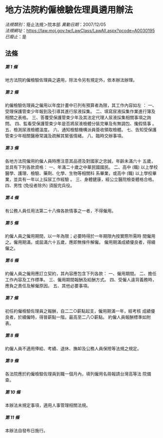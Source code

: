 # 地方法院約僱檢驗佐理員遴用辦法

*法規類別*：廢止法規＞院本部
*異動日期*：2007/12/05  
*法規網址*：https://law.moj.gov.tw/LawClass/LawAll.aspx?pcode=A0030195
*已廢止*：是


## 法條
##### 第 1 條
地方法院約僱檢驗佐理員之遴用，除法令另有規定外，依本辦法辦理。

##### 第 2 條
約僱檢驗佐理員之僱用以年度計畫中已列有預算者為限，其工作內容如左
：
一、受理保護管束少年報到及引導其進行尿液採集。
二、填寫尿液採集作業進行簿及相關之表格。
三、答覆受保護管束少年及其法定代理人尿液採集相關事項之詢問。
四、監看受保護管束少年是否將尿液檢體分裝完畢及有無調包、攙假情事
    。
五、檢測尿液檢體溫度。
六、通知檢驗機構派員簽收領取檢體。
七、告知受保護管束少年相關醫療常識及疏解其緊張情緒。
八、臨時交辦事項。

##### 第 3 條
各地方法院僱用約僱人員時應注意其品德及對國家之忠誠，年齡未滿六十
五歲，並具有下列各款資格：
一、年滿二十歲之中華民國國民。
二、高中 (職) 以上學校醫學、護理、檢驗、藥劑、化學、生物等相關科
    系畢業，或高中 (職) 以上學校畢業，並具有一年以上採尿工作經驗
    。
三、身體健康，經公立醫院檢查體格合格。
四、男性 (免役者除外) 須服完兵役。

##### 第 4 條
有公務人員任用法第二十八條各款情事之一者，不得僱用。

##### 第 5 條
約僱人員之僱用期間，以一年為限；必要時得於一年期限內按實際所需時
間僱用之。僱用期滿，或屆滿六十五歲，應即無條件解僱。
僱用期滿成績優良者，得續僱之。

##### 第 6 條
約僱人員之僱用應訂立契約，其內容應包含下列各款：
一、僱用期間。
二、擔任工作內容及工作標準。
三、僱用期間報酬及給酬方式。
四、受僱人違背義務時，應負之責任及解僱原因。
五、其他必要事項。

##### 第 7 條
初任約僱檢驗佐理員之報酬，自二二○薪點起支，僱用期滿一年，經考核
成績優良者，於續僱時，得晉薪點一階，最高至二八○薪點。
約僱人員報酬標準如附表。

##### 第 8 條
約僱人員不適用俸給、考績、退休、撫卹及公務人員保險等法規之規定。

##### 第 9 條
各法院應於約僱檢驗佐理員到職一個月內，填列僱用名冊報請台灣高等法
院備查。

##### 第 10 條
本辦法未規定事項，適用人事管理相關法規。

##### 第 11 條
本辦法自發布日施行。


